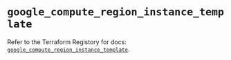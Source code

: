 # `google_compute_region_instance_template`

Refer to the Terraform Registory for docs: [`google_compute_region_instance_template`](https://www.terraform.io/docs/providers/google-beta/r/google_compute_region_instance_template).
